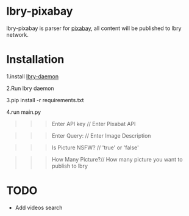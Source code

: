 # lbry-pixabay

lbry-pixabay is parser for [pixabay](https://pixabay.com/), all content will be published to lbry network.

# Installation
1.install [lbry-daemon](https://github.com/lbryio/lbry/blob/master/INSTALL.md)

2.Run lbry daemon

3.pip install -r requirements.txt

4.run main.py



>>>Enter API key    // Enter Pixabat API

>>>Enter Query:     // Enter Image Description

>>>Is Picture NSFW? // 'true' or 'false'

>>>How Many Picture?// How many picture you want to publish to lbry

# TODO

- Add videos search
